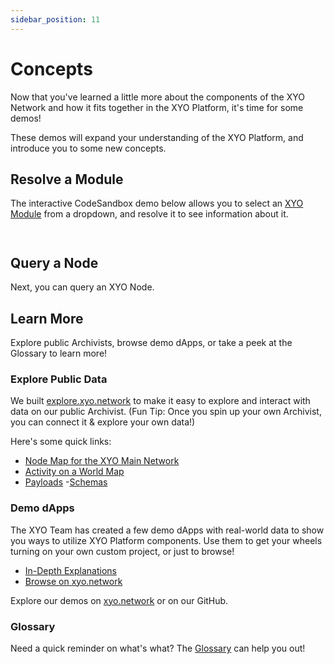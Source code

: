 ```yaml
---
sidebar_position: 11
---
```


# Concepts

Now that you've learned a little more about the components of the XYO Network and how it fits together in the XYO Platform, it's time for some demos!

These demos will expand your understanding of the XYO Platform, and introduce you to some new concepts.

## Resolve a Module

The interactive CodeSandbox demo below allows you to select an [XYO Module](/glossary) from a dropdown, and resolve it to see information about it.

```tsx code=getting-started/button-demo deps=["xyo_react"]
```

```tsx code=getting-started/resolve-module-demo deps=["xyo_react"]
```

## Query a Node

Next, you can query an XYO Node.

## Learn More

Explore public Archivists, browse demo dApps, or take a peek at the Glossary to learn more!

### Explore Public Data

We built [explore.xyo.network](https://explore.xyo.network) to make it easy to explore and interact with data on our public Archivist. (Fun Tip: Once you spin up your own Archivist, you can connect it & explore your own data!)

Here's some quick links:

- [Node Map for the XYO Main Network](https://explore.xyo.network/?network=main)
- [Activity on a World Map](https://explore.xyo.network/activity?network=main)
- [Payloads](https://explore.xyo.network/payload?network=main) -[Schemas ](https://explore.xyo.network/schema?network=main)

### Demo dApps

The XYO Team has created a few demo dApps with real-world data to show you ways to utilize XYO Platform components. Use them to get your wheels turning on your own custom project, or just to browse!

- [In-Depth Explanations](/category/demo-dapps)
- [Browse on xyo.network](https://xyo.network/dapp)

Explore our demos on [xyo.network](https://xyo.network/dapp) or on our GitHub.

### Glossary

Need a quick reminder on what's what? The [Glossary](/glossary) can help you out!
